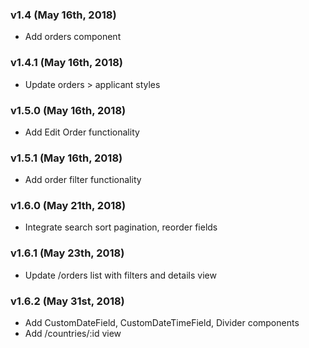### v1.4 (May 16th, 2018)

- Add orders component

### v1.4.1 (May 16th, 2018)

- Update orders > applicant styles

### v1.5.0 (May 16th, 2018)

- Add Edit Order functionality

### v1.5.1 (May 16th, 2018)

- Add order filter functionality

### v1.6.0 (May 21th, 2018)

- Integrate search sort pagination, reorder fields

### v1.6.1 (May 23th, 2018)

- Update /orders list with filters and details view

### v1.6.2 (May 31st, 2018)

- Add CustomDateField, CustomDateTimeField, Divider components
- Add /countries/:id view